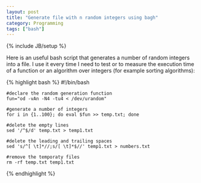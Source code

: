 ```yaml
---
layout: post
title: "Generate file with n random integers using bagh"
category: Programming
tags: ["bash"]
---
```

{% include JB/setup %}

Here is an useful bash script that generates a number of random integers into
a file. I use it every time I need to test or to measure the execution time of
a function or an algorithm over integers (for example sorting algorithms):

{% highlight bash %} 
    #!/bin/bash
    
    #declare the random generation function
    fun="od -vAn -N4 -tu4 < /dev/urandom"
    
    #generate a number of integers
    for i in {1..100}; do eval $fun >> temp.txt; done
    
    #delete the empty lines
    sed '/^$/d' temp.txt > temp1.txt
    
    #delete the leading and trailing spaces
    sed 's/^[ \t]*//;s/[ \t]*$//' temp1.txt > numbers.txt
    
    #remove the temporaty files
    rm -rf temp.txt temp1.txt
{% endhighlight %}
